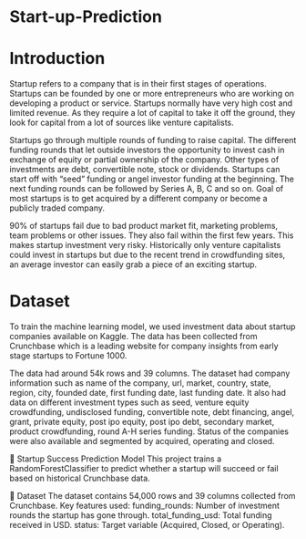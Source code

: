 # Start-up-Prediction
# Introduction
Startup refers to a company that is in their first stages of operations. Startups can be founded by one or more entrepreneurs who are working on developing a product or service. Startups normally have very high cost and limited revenue. As they require a lot of capital to take it off the ground, they look for capital from a lot of sources like venture capitalists.

Startups go through multiple rounds of funding to raise capital. The different funding rounds that let outside investors the opportunity to invest cash in exchange of equity or partial ownership of the company. Other types of investments are debt, convertible note, stock or dividends. Startups can start off with “seed” funding or angel investor funding at the beginning. The next funding rounds can be followed by Series A, B, C and so on. Goal of most startups is to get acquired by a different company or become a publicly traded company.

90% of startups fail due to bad product market fit, marketing problems, team problems or other issues. They also fail within the first few years. This makes startup investment very risky. Historically only venture capitalists could invest in startups but due to the recent trend in crowdfunding sites, an average investor can easily grab a piece of an exciting startup.

# Dataset
To train the machine learning model, we used investment data about startup companies available on Kaggle. The data has been collected from Crunchbase which is a leading website for company insights from early stage startups to Fortune 1000.

The data had around 54k rows and 39 columns. The dataset had company information such as name of the company, url, market, country, state, region, city, founded date, first funding date, last funding date. It also had data on different investment types such as seed, venture equity crowdfunding, undisclosed funding, convertible note, debt financing, angel, grant, private equity, post ipo equity, post ipo debt, secondary market, product crowdfunding, round A-H series funding. Status of the companies were also available and segmented by acquired, operating and closed.

🚀 Startup Success Prediction Model
This project trains a RandomForestClassifier to predict whether a startup will succeed or fail based on historical Crunchbase data.

📂 Dataset
The dataset contains 54,000 rows and 39 columns collected from Crunchbase.
Key features used:
funding_rounds: Number of investment rounds the startup has gone through.
total_funding_usd: Total funding received in USD.
status: Target variable (Acquired, Closed, or Operating).
